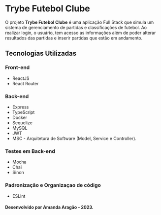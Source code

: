 # Trybe Futebol Clube

O projeto **Trybe Futebol Clube** é uma aplicação Full Stack que simula um sistema de gerenciamento de partidas e classificações de futebol. Ao realizar login, o usuário, tem acesso as informações além de poder alterar resultados das partidas e inserir partidas que estão em andamento.

## Tecnologias Utilizadas

### Front-end
 - ReactJS
 - React Router

### Back-end
* Express
* TypeScript
* Docker
* Sequelize
* MySQL
* JWT
* MSC - Arquitetura de Software (Model, Service e Controller).

### Testes em Back-end
* Mocha
* Chai
* Sinon

### Padronização e Organizaçao de código 
* ESLint

#### Desenvolvido por Amanda Aragão - 2023.